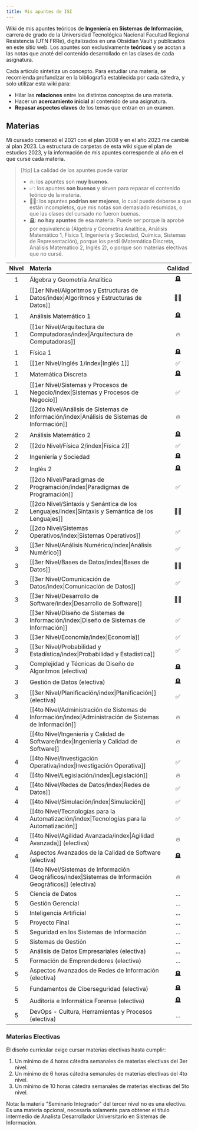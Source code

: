 ```yaml
---
title: Mis apuntes de ISI
---
```


Wiki de mis apuntes teóricos de **Ingeniería en Sistemas de Información**, carrera de grado de la Universidad Tecnológica Nacional Facultad Regional Resistencia (UTN FRRe), digitalizados en una Obsidian Vault y publicados en este sitio web. Los apuntes son exclusivamente **teóricos** y se acotan a las notas que anoté del contenido desarrollado en las clases de cada asignatura.

Cada artículo sintetiza un concepto. Para estudiar una materia, se recomienda profundizar en la bibliografía establecida por cada cátedra, y solo utilizar esta wiki para:

- Hilar las **relaciones** entre los distintos conceptos de una materia.
- Hacer un **acercamiento inicial** al contenido de una asignatura.
- **Repasar aspectos claves** de los temas que entran en un examen.

## Materias

Mi cursado comenzó el 2021 con el plan 2008 y en el año 2023 me cambié al plan 2023. La estructura de carpetas de esta wiki sigue el plan de estudios 2023, y la información de mis apuntes corresponde al año en el que cursé cada materia.

> [!tip] La calidad de los apuntes puede variar
> 
> - 🔥: los apuntes son **muy buenos**.
> - ✅: los apuntes **son buenos** y sirven para repasar el contenido teórico de la materia. 
> - 😵‍💫: los apuntes **podrían ser mejores**, lo cual puede deberse a que están incompletos, que mis notas son demasiado resumidas, o que las clases del cursado no fueron buenas.
> - 🪦: **no hay apuntes** de esa materia. Puede ser porque la aprobé por equivalencia (Álgebra y Geometría Analítica, Análisis Matemático 1, Física 1, Ingeniería y Sociedad, Química, Sistemas de Representación), porque los perdí (Matemática Discreta, Análisis Matemático 2, Inglés 2), o porque son materias electivas que no cursé.

| Nivel | Materia                                                                                                   | Calidad |
| :---: | :-------------------------------------------------------------------------------------------------------- | :-----: |
|   1   | Álgebra y Geometría Analítica                                                                             |   🪦    |
|   1   | [[1er Nivel/Algoritmos y Estructuras de Datos/index\|Algoritmos y Estructuras de Datos]]                  |  😵‍💫  |
|   1   | Análisis Matemático 1                                                                                     |   🪦    |
|   1   | [[1er Nivel/Arquitectura de Computadoras/index\|Arquitectura de Computadoras]]                            |   🔥    |
|   1   | Física 1                                                                                                  |   🪦    |
|   1   | [[1er Nivel/Inglés 1/index\|Inglés 1]]                                                                    |    ✅    |
|   1   | Matemática Discreta                                                                                       |   🪦    |
|   1   | [[1er Nivel/Sistemas y Procesos de Negocio/index\|Sistemas y Procesos de Negocio]]                        |    ✅    |
|   2   | [[2do Nivel/Análisis de Sistemas de Información/index\|Análisis de Sistemas de Información]]              |   🔥    |
|   2   | Análisis Matemático 2                                                                                     |   🪦    |
|   2   | [[2do Nivel/Física 2/index\|Física 2]]                                                                    |    ✅    |
|   2   | Ingeniería y Sociedad                                                                                     |   🪦    |
|   2   | Inglés 2                                                                                                  |   🪦    |
|   2   | [[2do Nivel/Paradigmas de Programación/index\|Paradigmas de Programación]]                                |    ✅    |
|   2   | [[2do Nivel/Sintaxis y Senántica de los Lenguajes/index\|Sintaxis y Semántica de los Lenguajes]]          |  😵‍💫  |
|   2   | [[2do Nivel/Sistemas Operativos/index\|Sistemas Operativos]]                                              |    ✅    |
|   3   | [[3er Nivel/Análisis Numérico/index\|Análisis Numérico]]                                                  |    ✅    |
|   3   | [[3er Nivel/Bases de Datos/index\|Bases de Datos]]                                                        |  😵‍💫  |
|   3   | [[3er Nivel/Comunicación de Datos/index\|Comunicación de Datos]]                                          |    ✅    |
|   3   | [[3er Nivel/Desarrollo de Software/index\|Desarrollo de Software]]                                        |  😵‍💫  |
|   3   | [[3er Nivel/Diseño de Sistemas de Información/index\|Diseño de Sistemas de Información]]                  |    ✅    |
|   3   | [[3er Nivel/Economía/index\|Economía]]                                                                    |    ✅    |
|   3   | [[3er Nivel/Probabilidad y Estadística/index\|Probabilidad y Estadística]]                                |    ✅    |
|   3   | Complejidad y Técnicas de Diseño de Algoritmos \(electiva\)                                               |   🪦    |
|   3   | Gestión de Datos \(electiva\)                                                                             |   🪦    |
|   3   | [[3er Nivel/Planificación/index\|Planificación]] \(electiva\)                                             |    ✅    |
|   4   | [[4to Nivel/Administración de Sistemas de Información/index\|Administración de Sistemas de Información]]  |   🔥    |
|   4   | [[4to Nivel/Ingeniería y Calidad de Software/index\|Ingeniería y Calidad de Software]]                    |   🔥    |
|   4   | [[4to Nivel/Investigación Operativa/index\|Investigación Operativa]]                                      |    ✅    |
|   4   | [[4to Nivel/Legislación/index\|Legislación]]                                                              |   🔥    |
|   4   | [[4to Nivel/Redes de Datos/index\|Redes de Datos]]                                                        |    ✅    |
|   4   | [[4to Nivel/Simulación/index\|Simulación]]                                                                |    ✅    |
|   4   | [[4to Nivel/Tecnologías para la Automatización/index\|Tecnologías para la Automatización]]                |    ✅    |
|   4   | [[4to Nivel/Agilidad Avanzada/index\|Agilidad Avanzada]] \(electiva\)                                     |   🔥    |
|   4   | Aspectos Avanzados de la Calidad de Software \(electiva\)                                                 |   🪦    |
|   4   | [[4to Nivel/Sistemas de Información Geográficos/index\|Sistemas de Información Geográficos]] \(electiva\) |   🔥    |
|   5   | Ciencia de Datos                                                                                          |   ...   |
|   5   | Gestión Gerencial                                                                                         |   ...   |
|   5   | Inteligencia Artificial                                                                                   |   ...   |
|   5   | Proyecto Final                                                                                            |   ...   |
|   5   | Seguridad en los Sistemas de Información                                                                  |   ...   |
|   5   | Sistemas de Gestión                                                                                       |   ...   |
|   5   | Análisis de Datos Empresariales \(electiva\)                                                              |   ...   |
|   5   | Formación de Emprendedores \(electiva\)                                                                   |   ...   |
|   5   | Aspectos Avanzados de Redes de Información \(electiva\)                                                   |   🪦    |
|   5   | Fundamentos de Ciberseguridad \(electiva\)                                                                |   🪦    |
|   5   | Auditoría e Informática Forense \(electiva\)                                                              |   🪦    |
|   5   | DevOps - Cultura, Herramientas y Procesos \(electiva\)                                                    |   ...   |

### Materias Electivas

El diseño curricular exige cursar materias electivas hasta cumplir:

1. Un mínimo de 4 horas cátedra semanales de materias electivas del 3er nivel.
2. Un mínimo de 6 horas cátedra semanales de materias electivas del 4to nivel.
3. Un mínimo de 10 horas cátedra semanales de materias electivas del 5to nivel.

Nota: la materia "Seminario Integrador" del tercer nivel no es una electiva. Es una materia opcional, necesaria solamente para obtener el título intermedio de Analista Desarrollador Universitario en Sistemas de Información.
